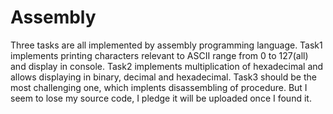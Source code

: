 # Assembly
Three tasks are all implemented by assembly programming language.
Task1 implements printing characters relevant to ASCII range from 0 to 127(all) and display in console.
Task2 implements multiplication of hexadecimal and allows displaying in binary, decimal and hexadecimal.
Task3 should be the most challenging one, which implents disassembling of procedure. But I seem to lose my source code, I pledge it will be uploaded once I found it.
